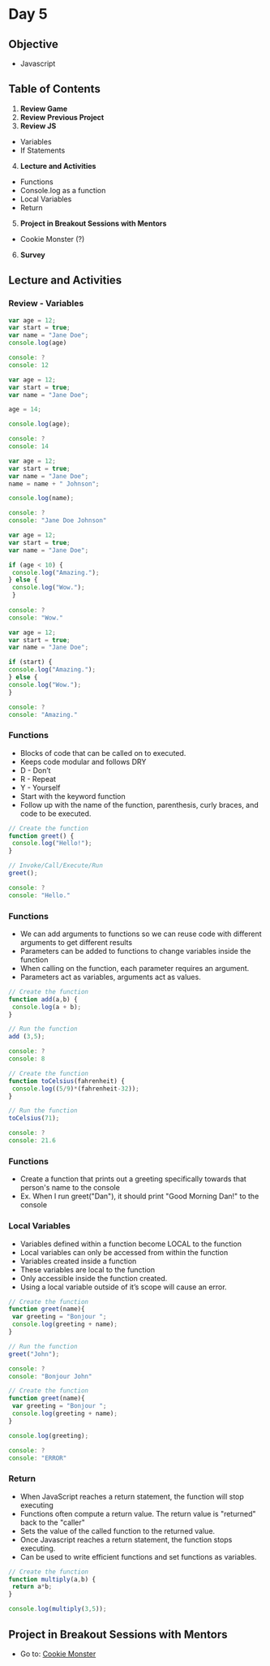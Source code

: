 # Day 5

## Objective
- Javascript

## Table of Contents
1. **Review Game**
2. **Review Previous Project**
3. **Review JS**
  * Variables 
  * If Statements
4. **Lecture and Activities**
  * Functions
  * Console.log as a function
  * Local Variables
  * Return
5. **Project in Breakout Sessions with Mentors**
  * Cookie Monster (?)
6. **Survey**

## Lecture and Activities

### Review - Variables  
```javascript
var age = 12;
var start = true;
var name = "Jane Doe";
console.log(age)

console: ?
console: 12
```

```javascript
var age = 12;
var start = true;
var name = "Jane Doe";

age = 14;

console.log(age);

console: ?
console: 14
```
```javascript
var age = 12;
var start = true;
var name = "Jane Doe";
name = name + " Johnson";

console.log(name);

console: ? 
console: "Jane Doe Johnson"
```

```javascript
var age = 12;
var start = true;
var name = "Jane Doe";

if (age < 10) {
 console.log("Amazing.");
} else {
 console.log("Wow.");
 }
 
console: ? 
console: "Wow."
 ```
 
 ```javascript
var age = 12;
var start = true;
var name = "Jane Doe";

if (start) {
 console.log("Amazing.");
} else {
 console.log("Wow.");
 }
 
console: ? 
console: "Amazing."
 ```
 
 ### Functions
 * Blocks of code that can be called on to executed.
 * Keeps code modular and follows DRY
  * D - Don’t
  * R - Repeat
  * Y - Yourself
 * Start with the keyword function
 * Follow up with the name of the function, parenthesis, curly braces, and code to be executed.

```javascript
// Create the function
function greet() {
 console.log("Hello!");
}

// Invoke/Call/Execute/Run
greet();

console: ? 
console: "Hello."
```

### Functions
* We can add arguments to functions so we can reuse code with different arguments to get different results 
* Parameters can be added to functions to change variables inside the function 
* When calling on the function, each parameter requires an argument.
* Parameters act as variables, arguments act as values.

```javascript
// Create the function
function add(a,b) {
 console.log(a + b);
}

// Run the function
add (3,5);

console: ? 
console: 8
```

```javascript
// Create the function
function toCelsius(fahrenheit) {
 console.log((5/9)*(fahrenheit-32));
}

// Run the function
toCelsius(71);

console: ? 
console: 21.6
```

### Functions
* Create a function that prints out a greeting specifically towards that person's name to the console 
* Ex.  When I run greet("Dan"), it should print "Good Morning Dan!" to the console

### Local Variables
* Variables defined within a function become LOCAL to the function
* Local variables can only be accessed from within the function 
* Variables created inside a function
* These variables are local to the function
* Only accessible inside the function created.
 * Using a local variable outside of it’s scope will cause an error.

 ```javascript
 // Create the function
 function greet(name){
  var greeting = "Bonjour ";
  console.log(greeting + name);
 }
 
 // Run the function
 greet("John");
 
 console: ?
 console: "Bonjour John"
 ```
 
 ```javascript
 // Create the function
 function greet(name){
  var greeting = "Bonjour ";
  console.log(greeting + name);
 }
 
 console.log(greeting);
 
 console: ?
 console: "ERROR"
 ```
 ### Return
 * When JavaScript reaches a return statement, the function will stop executing 
 * Functions often compute a return value. The return value is "returned" back to the "caller" 
 * Sets the value of the called function to the returned value.
 * Once Javascript reaches a return statement, the function stops executing.
 * Can be used to write efficient functions and set functions as variables.

```javascript
// Create the function
function multiply(a,b) {
 return a*b;
}

console.log(multiply(3,5));
```
 
 
## Project in Breakout Sessions with Mentors
* Go to: [Cookie Monster](https://github.com/junior-devleague/cookie-monster)
